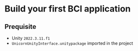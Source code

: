 # Build your first BCI application

## Prequisite
- Unity ```2022.3.11.f1```
- ```UnicornUnityInterface.unitypackage``` imported in the project